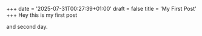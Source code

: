 +++
date = '2025-07-31T00:27:39+01:00'
draft = false
title = 'My First Post'
+++
Hey this is my first post

and second day.

